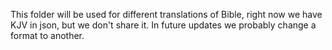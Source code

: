 This folder will be used for different translations of Bible,
right now we have KJV in json, but we don't share it.
In future updates we probably change a format to another.
